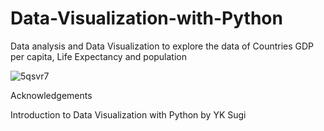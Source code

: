 # Data-Visualization-with-Python
Data analysis and Data Visualization to explore the data   of Countries GDP per capita, Life Expectancy and  population

![5qsvr7](https://user-images.githubusercontent.com/19374532/137646125-25d62859-5f03-49f5-9b73-05954e5fcbec.gif)


Acknowledgements

Introduction to Data Visualization with Python by YK Sugi
